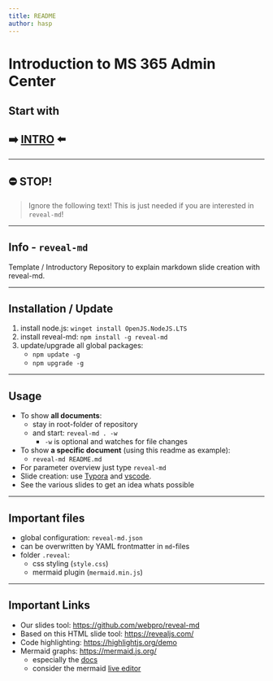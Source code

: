 ```yaml
---
title: README
author: hasp
---
```


# Introduction to MS 365 Admin Center

## Start with
## ➡️ [INTRO](./00-Intro-MS365-Admin-Center.md) ⬅️

---

<!-- .slide: data-background-image="https://media.tenor.com/AVa6-PqQpuMAAAAC/emergency-stop-button-emergency.gif" data-background-opacity="0.2" -->

## ⛔ STOP!

>  Ignore the following text! This is just needed if you are interested in `reveal-md`!

---

## Info - `reveal-md`

Template / Introductory Repository to explain markdown slide creation with reveal-md.

---

## Installation / Update

1. install node.js: `winget install OpenJS.NodeJS.LTS`
2. install reveal-md: `npm install -g reveal-md`
3. update/upgrade all global packages:
   - `npm update -g`
   - `npm upgrade -g`

---

## Usage

- To show **all documents**:
  - stay in root-folder of repository
  - and start: `reveal-md . -w`
    - `-w` is optional and watches for file changes
- To show **a specific document** (using this readme as example):
  - `reveal-md README.md`
- For parameter overview just type `reveal-md`
- Slide creation: use [Typora](https://typora.io/) and [vscode](https://code.visualstudio.com/).
- See the various slides to get an idea whats possible

---

## Important files

- global configuration: `reveal-md.json`
- can be overwritten by YAML frontmatter in `md`-files
- folder `.reveal`:
  - css styling (`style.css`)
  - mermaid plugin (`mermaid.min.js`)

---

## Important Links

- Our slides tool: <https://github.com/webpro/reveal-md>
- Based on this HTML slide tool: <https://revealjs.com/>
- Code highlighting: <https://highlightjs.org/demo>
- Mermaid graphs: <https://mermaid.js.org/>
  - especially the [docs](https://mermaid.js.org/intro/)
  - consider the mermaid [live editor](https://mermaid.live)
